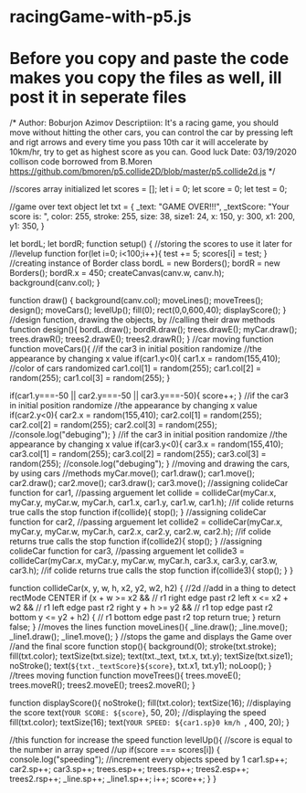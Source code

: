 # racingGame-with-p5.js
# Before you copy and paste the code makes you copy the files as well, ill post it in seperate files
/*
Author: Boburjon Azimov
Descriptiion: It's a racing game, you should move without hitting the other cars, you can control the car by pressing left and rigt arrows
and every time you pass 10th car it will accelerate by 10km/hr, try to get as highest score as you can. Good luck
Date: 03/19/2020
collison code borrowed from B.Moren
https://github.com/bmoren/p5.collide2D/blob/master/p5.collide2d.js
*/


//scores array initialized 
let scores = [];
let i = 0;
let score = 0; 
let test = 0;

//game over text object
let txt = {
  _text: "GAME OVER!!!",
  _textScore: "Your score is: ",
  color: 255,
  stroke: 255,
  size: 38,
  size1: 24,
  x: 150,
  y: 300,
  x1: 200,
  y1: 350,
}

let bordL;
let bordR;
function setup() {
  //storing the scores to use it later for //levelup function
  for(let i=0; i<100;i++){
    test += 5;
    scores[i] = test;
 }
  //creating instance of Border class
  bordL = new Borders();
  bordR = new Borders();
  bordR.x = 450;
  createCanvas(canv.w, canv.h);
  background(canv.col);
}
 
function draw() {
  background(canv.col);
  moveLines();
  moveTrees();
  design();
  moveCars();
  levelUp();
  fill(0);
  rect(0,0,600,40);
  displayScore();
}
//design function, drawing the objects, by //calling their draw methods
function design(){
  bordL.draw();
  bordR.draw();
  trees.drawE();
  myCar.draw();
  trees.drawR();
  trees2.drawE();
  trees2.drawR();
}
//car moving function
function moveCars(){
    //if the car3 in initial position randomize //the appearance by changing x value
  if(car1.y<0){
    car1.x = random(155,410);
    //color of cars randomized
    car1.col[1] = random(255);
    car1.col[2] = random(255);
    car1.col[3] = random(255);
  }
  
  if(car1.y===-50 || car2.y===-50 || car3.y===-50){
      score++;
  }
    //if the car3 in initial position randomize //the appearance by changing x value
  if(car2.y<0){
    car2.x = random(155,410);
    car2.col[1] = random(255);
    car2.col[2] = random(255);
    car2.col[3] = random(255);
    //console.log("debuging");
  }
  //if the car3 in initial position randomize //the appearance by changing x value
  if(car3.y<0){
    car3.x = random(155,410);
    car3.col[1] = random(255);
    car3.col[2] = random(255);
    car3.col[3] = random(255);
    //console.log("debuging");
  }
  //moving and drawing the cars, by using cars //methods
  myCar.move();
  car1.draw();
  car1.move();
  car2.draw();
  car2.move();
  car3.draw();
  car3.move();
  //assigning colideCar function for car1, //passing arguement
  let collide = collideCar(myCar.x, myCar.y, myCar.w, myCar.h, car1.x, car1.y, car1.w, car1.h);
  //if colide returns true calls the stop function
  if(collide){
    stop();
  }
  //assigning colideCar function for car2, //passing arguement
  let collide2 = collideCar(myCar.x, myCar.y, myCar.w, myCar.h, car2.x, car2.y, car2.w, car2.h);
  //if colide returns true calls the stop function
  if(collide2){
    stop();
  }
  //assigning colideCar function for car3, //passing arguement
    let collide3 = collideCar(myCar.x, myCar.y, myCar.w, myCar.h, car3.x, car3.y, car3.w, car3.h);
  //if colide returns true calls the stop function
  if(collide3){
    stop();
  }
}

function collideCar(x, y, w, h, x2, y2, w2, h2) {
  //2d
  //add in a thing to detect rectMode CENTER
  if (x + w >= x2 &&    // r1 right edge past r2 left
      x <= x2 + w2 &&    // r1 left edge past r2 right
      y + h >= y2 &&    // r1 top edge past r2 bottom
      y <= y2 + h2) {    // r1 bottom edge past r2 top
        return true;
  }
  return false;
}
//moves the lines
function moveLines(){
  _line.draw();
  _line.move();
  _line1.draw();
  _line1.move();
}
//stops the game and displays the Game over
//and the final score
function stop(){
    background(0);
    stroke(txt.stroke);
    fill(txt.color);
    textSize(txt.size);
    text(txt._text, txt.x, txt.y);
    textSize(txt.size1);
    noStroke();
    text(`${txt._textScore}${score}`, txt.x1, txt.y1);
     noLoop();
}
//trees moving function
function moveTrees(){
  trees.moveE();
  trees.moveR();
  trees2.moveE();
  trees2.moveR();
}

function displayScore(){
    noStroke();
    fill(txt.color);
    textSize(16);
  //displaying the score
    text(`YOUR SCORE: ${score}`, 50, 20);
  //displaying the speed 
    fill(txt.color);
    textSize(16);
    text(`YOUR SPEED: ${car1.sp}0 km/h `, 400, 20);
}


//this function for increase the speed 
function levelUp(){
  //score is equal to the number in array speed //up
    if(score === scores[i])
    {
      console.log("speeding");
      //increment every objects speed by 1
      car1.sp++;
      car2.sp++;
      car3.sp++;
      trees.esp++;
      trees.rsp++;
      trees2.esp++;
      trees2.rsp++;
      _line.sp++;
      _line1.sp++;
      i++;
      score++;
    }
}
